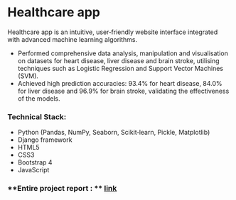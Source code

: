 # Healthcare app

Healthcare app is an intuitive, user‑friendly website interface integrated with advanced machine learning algorithms. 

- Performed comprehensive data analysis, manipulation and visualisation on datasets for heart disease, liver disease and brain stroke, utilising techniques such as Logistic Regression and Support Vector Machines (SVM). 
- Achieved high prediction accuracies: 93.4% for heart disease, 84.0% for liver disease and 96.9% for brain stroke, validating the effectiveness of the models. 

### **Technical Stack:**
- Python (Pandas, NumPy, Seaborn, Scikit‑learn, Pickle, Matplotlib)
- Django framework
- HTML5
- CSS3
- Bootstrap 4
- JavaScript 

### **Entire project report : ** [link](https://github.com/tanviwagle/Healthcare-app/blob/6ff24ec90ab4c7cb60f409526854000118357ae8/Healthcare%20app%20report.pdf)
